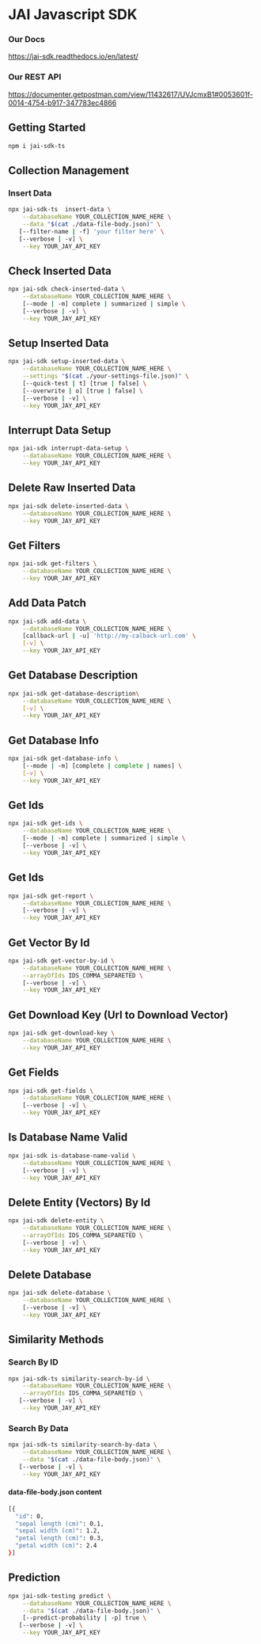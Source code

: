 
# JAI Javascript SDK

### Our Docs
https://jai-sdk.readthedocs.io/en/latest/

### Our REST API
https://documenter.getpostman.com/view/11432617/UVJcmxB1#0053601f-0014-4754-b917-347783ec4866

## Getting Started

```bash
npm i jai-sdk-ts
```

## Collection Management

### Insert Data

```bash
npx jai-sdk-ts  insert-data \
    --databaseName YOUR_COLLECTION_NAME_HERE \
    --data "$(cat ./data-file-body.json)" \
   [--filter-name | -f] 'your filter here' \
   [--verbose | -v] \
    --key YOUR_JAY_API_KEY 
```

## Check Inserted Data

```bash
npx jai-sdk check-inserted-data \
    --databaseName YOUR_COLLECTION_NAME_HERE \
    [--mode | -m] complete | summarized | simple \
    [--verbose | -v] \
    --key YOUR_JAY_API_KEY
```

## Setup Inserted Data

```bash
npx jai-sdk setup-inserted-data \
    --databaseName YOUR_COLLECTION_NAME_HERE \
    --settings "$(cat ./your-settings-file.json)" \
    [--quick-test | t] [true | false] \
    [--overwrite | o] [true | false] \
    [--verbose | -v] \
    --key YOUR_JAY_API_KEY
```

## Interrupt Data Setup

```bash
npx jai-sdk interrupt-data-setup \
    --databaseName YOUR_COLLECTION_NAME_HERE \
    --key YOUR_JAY_API_KEY
```

## Delete Raw Inserted Data

```bash
npx jai-sdk delete-inserted-data \
    --databaseName YOUR_COLLECTION_NAME_HERE \
    --key YOUR_JAY_API_KEY
```

## Get Filters

```bash
npx jai-sdk get-filters \
    --databaseName YOUR_COLLECTION_NAME_HERE \
    --key YOUR_JAY_API_KEY
```

## Add Data Patch

```bash
npx jai-sdk add-data \
    --databaseName YOUR_COLLECTION_NAME_HERE \
    [callback-url | -u] 'http://my-calback-url.com' \
    [-v] \
    --key YOUR_JAY_API_KEY
```

## Get Database Description

```bash
npx jai-sdk get-database-description\
    --databaseName YOUR_COLLECTION_NAME_HERE \
    [-v] \
    --key YOUR_JAY_API_KEY
```

## Get Database Info

```bash
npx jai-sdk get-database-info \
    [--mode | -m] [complete | complete | names] \
    [-v] \
    --key YOUR_JAY_API_KEY
```

## Get Ids

```bash
npx jai-sdk get-ids \
    --databaseName YOUR_COLLECTION_NAME_HERE \
    [--mode | -m] complete | summarized | simple \
    [--verbose | -v] \
    --key YOUR_JAY_API_KEY
```

## Get Ids

```bash
npx jai-sdk get-report \
    --databaseName YOUR_COLLECTION_NAME_HERE \
    [--verbose | -v] \
    --key YOUR_JAY_API_KEY
```

## Get Vector By Id

```bash
npx jai-sdk get-vector-by-id \
    --databaseName YOUR_COLLECTION_NAME_HERE \
    --arrayOfIds IDS_COMMA_SEPARETED \
    [--verbose | -v] \
    --key YOUR_JAY_API_KEY
```

## Get Download Key (Url to Download Vector)

```bash
npx jai-sdk get-download-key \
    --databaseName YOUR_COLLECTION_NAME_HERE \
    --key YOUR_JAY_API_KEY
```

## Get Fields

```bash
npx jai-sdk get-fields \
    --databaseName YOUR_COLLECTION_NAME_HERE \
    [--verbose | -v] \
    --key YOUR_JAY_API_KEY
```

## Is Database Name Valid

```bash
npx jai-sdk is-database-name-valid \
    --databaseName YOUR_COLLECTION_NAME_HERE \
    [--verbose | -v] \
    --key YOUR_JAY_API_KEY
```

## Delete Entity (Vectors) By Id

```bash
npx jai-sdk delete-entity \
    --databaseName YOUR_COLLECTION_NAME_HERE \
    --arrayOfIds IDS_COMMA_SEPARETED \
    [--verbose | -v] \
    --key YOUR_JAY_API_KEY
```

## Delete Database

```bash
npx jai-sdk delete-database \
    --databaseName YOUR_COLLECTION_NAME_HERE \
    [--verbose | -v] \
    --key YOUR_JAY_API_KEY
```



## Similarity Methods

### Search By ID

```bash
npx jai-sdk-ts similarity-search-by-id \
    --databaseName YOUR_COLLECTION_NAME_HERE \
    --arrayOfIds IDS_COMMA_SEPARETED \
   [--verbose | -v] \
    --key YOUR_JAY_API_KEY
```

### Search By Data

```bash
npx jai-sdk-ts similarity-search-by-data \
    --databaseName YOUR_COLLECTION_NAME_HERE \
    --data "$(cat ./data-file-body.json)" \
   [--verbose | -v] \
    --key YOUR_JAY_API_KEY
```

#### data-file-body.json content

```bash
[{
  "id": 0,
  "sepal length (cm)": 0.1,
  "sepal width (cm)": 1.2,
  "petal length (cm)": 0.3,
  "petal width (cm)": 2.4
}]
```

## Prediction

```bash
npx jai-sdk-testing predict \
    --databaseName YOUR_COLLECTION_NAME_HERE \
    --data "$(cat ./data-file-body.json)" \
    [--predict-probability | -p] true \
   [--verbose | -v] \
    --key YOUR_JAY_API_KEY
```
